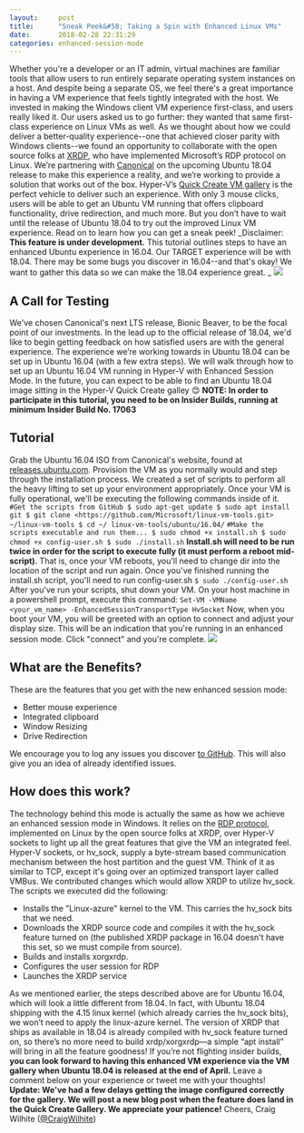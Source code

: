 ```yaml
---
layout:     post
title:      "Sneak Peek&#58; Taking a Spin with Enhanced Linux VMs"
date:       2018-02-28 22:31:29
categories: enhanced-session-mode
---
```

Whether you're a developer or an IT admin, virtual machines are familiar tools that allow users to run entirely separate operating system instances on a host. And despite being a separate OS, we feel there's a great importance in having a VM experience that feels tightly integrated with the host. We invested in making the Windows client VM experience first-class, and users really liked it. Our users asked us to go further: they wanted that same first-class experience on Linux VMs as well. As we thought about how we could deliver a better-quality experience--one that achieved closer parity with Windows clients--we found an opportunity to collaborate with the open source folks at [XRDP](https://github.com/neutrinolabs/xrdp), who have implemented Microsoft’s RDP protocol on Linux. We’re partnering with [Canonical](https://www.canonical.com/) on the upcoming Ubuntu 18.04 release to make this experience a reality, and we’re working to provide a solution that works out of the box. Hyper-V’s [Quick Create VM gallery](https://blogs.technet.microsoft.com/virtualization/2017/07/26/hyper-v-virtual-machine-gallery-and-networking-improvements/) is the perfect vehicle to deliver such an experience. With only 3 mouse clicks, users will be able to get an Ubuntu VM running that offers clipboard functionality, drive redirection, and much more. But you don’t have to wait until the release of Ubuntu 18.04 to try out the improved Linux VM experience. Read on to learn how you can get a sneak peek! _Disclaimer: **This feature is under development.** This tutorial outlines steps to have an enhanced Ubuntu experience in 16.04. Our TARGET experience will be with 18.04. There may be some bugs you discover in 16.04--and that's okay! We want to gather this data so we can make the 18.04 experience great. _ [![](https://msdnshared.blob.core.windows.net/media/2018/02/copy-paste.gif)](https://msdnshared.blob.core.windows.net/media/2018/02/copy-paste.gif)

## **A Call for Testing**

We've chosen Canonical's next LTS release, Bionic Beaver, to be the focal point of our investments. In the lead up to the official release of 18.04, we'd like to begin getting feedback on how satisfied users are with the general experience. The experience we’re working towards in Ubuntu 18.04 can be set up in Ubuntu 16.04 (with a few extra steps). We will walk through how to set up an Ubuntu 16.04 VM running in Hyper-V with Enhanced Session Mode. In the future, you can expect to be able to find an Ubuntu 18.04 image sitting in the Hyper-V Quick Create galley 😊 **NOTE: In order to participate in this tutorial, you need to be on Insider Builds, running at minimum Insider Build No. 17063**

## **Tutorial**

Grab the Ubuntu 16.04 ISO from Canonical's website, found at [releases.ubuntu.com](http://releases.ubuntu.com/16.04.3/ubuntu-16.04.3-desktop-amd64.iso). Provision the VM as you normally would and step through the installation process. We created a set of scripts to perform all the heavy lifting to set up your environment appropriately. Once your VM is fully operational, we'll be executing the following commands inside of it. `#Get the scripts from GitHub $ sudo apt-get update $ sudo apt install git $ git clone <https://github.com/Microsoft/linux-vm-tools.git> ~/linux-vm-tools $ cd ~/ linux-vm-tools/ubuntu/16.04/` `#Make the scripts executable and run them... $ sudo chmod +x install.sh $ sudo chmod +x config-user.sh $ sudo ./install.sh` **Install.sh will need to be run twice in order for the script to execute fully (it must perform a reboot mid-script)**. That is, once your VM reboots, you'll need to change dir into the location of the script and run again. Once you've finished running the install.sh script, you'll need to run config-user.sh `$ sudo ./config-user.sh` After you've run your scripts, shut down your VM. On your host machine in a powershell prompt, execute this command: `Set-VM -VMName <your_vm_name> -EnhancedSessionTransportType HvSocket` Now, when you boot your VM, you will be greeted with an option to connect and adjust your display size. This will be an indication that you're running in an enhanced session mode. Click "connect" and you're complete. [![](https://msdnshared.blob.core.windows.net/media/2018/02/enhancedmode.png)](https://msdnshared.blob.core.windows.net/media/2018/02/enhancedmode.png)

## What are the Benefits?

These are the features that you get with the new enhanced session mode: 

  * Better mouse experience
  * Integrated clipboard
  * Window Resizing
  * Drive Redirection

We encourage you to log any issues you discover [to GitHub](https://github.com/jterry75/xrdp-init/issues). This will also give you an idea of already identified issues. 

## How does this work?

The technology behind this mode is actually the same as how we achieve an enhanced session mode in Windows. It relies on the [RDP protocol](https://msdn.microsoft.com/en-us/library/aa383015\(v=vs.85\).aspx), implemented on Linux by the open source folks at XRDP, over Hyper-V sockets to light up all the great features that give the VM an integrated feel. Hyper-V sockets, or hv_sock, supply a byte-stream based communication mechanism between the host partition and the guest VM. Think of it as similar to TCP, except it's going over an optimized transport layer called VMBus. We contributed changes which would allow XRDP to utilize hv_sock. The scripts we executed did the following: 

  * Installs the "Linux-azure" kernel to the VM. This carries the hv_sock bits that we need.
  * Downloads the XRDP source code and compiles it with the hv_sock feature turned on (the published XRDP package in 16.04 doesn't have this set, so we must compile from source).
  * Builds and installs xorgxrdp.
  * Configures the user session for RDP
  * Launches the XRDP service

As we mentioned earlier, the steps described above are for Ubuntu 16.04, which will look a little different from 18.04. In fact, with Ubuntu 18.04 shipping with the 4.15 linux kernel (which already carries the hv_sock bits), we won’t need to apply the linux-azure kernel. The version of XRDP that ships as available in 18.04 is already compiled with hv_sock feature turned on, so there’s no more need to build xrdp/xorgxrdp—a simple “apt install” will bring in all the feature goodness! If you’re not flighting insider builds, **you can look forward to having this enhanced VM experience via the VM gallery when Ubuntu 18.04 is released at the end of April.** Leave a comment below on your experience or tweet me with your thoughts! ****Update: We've had a few delays getting the image configured correctly for the gallery. We will post a new blog post when the feature does land in the Quick Create Gallery. We appreciate your patience!**** Cheers, Craig Wilhite ([@CraigWilhite](https://twitter.com/CraigWilhite))
